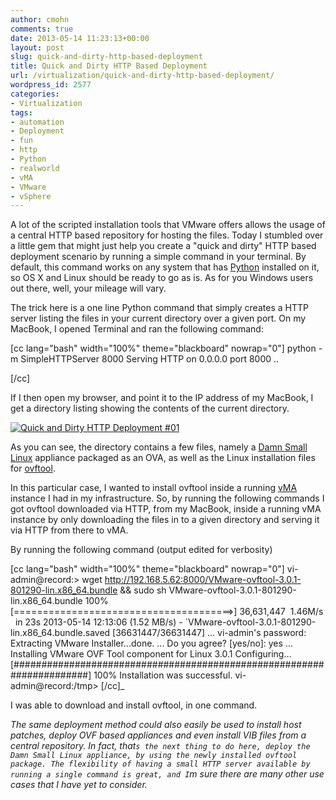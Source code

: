 ```yaml
---
author: cmohn
comments: true
date: 2013-05-14 11:23:13+00:00
layout: post
slug: quick-and-dirty-http-based-deployment
title: Quick and Dirty HTTP Based Deployment
url: /virtualization/quick-and-dirty-http-based-deployment/
wordpress_id: 2577
categories:
- Virtualization
tags:
- automation
- Deployment
- fun
- http
- Python
- realworld
- vMA
- VMware
- vSphere
---
```


A lot of the scripted installation tools that VMware offers allows the usage of a central HTTP based repository for hosting the files. Today I stumbled over a little gem that might just help you create a "quick and dirty" HTTP based deployment scenario by running a simple command in your terminal. By default, this command works on any system that has [Python](http://www.python.org) installed on it, so OS X and Linux should be ready to go as is. As for you Windows users out there, well, your mileage will vary.

The trick here is a one line Python command that simply creates a HTTP server listing the files in your current directory over a given port. On my MacBook, I opened Terminal and ran the following command:

[cc lang="bash" width="100%" theme="blackboard" nowrap="0"]
python -m SimpleHTTPServer 8000
Serving HTTP on 0.0.0.0 port 8000 ..

[/cc]

If I then open my browser, and point it to the IP address of my MacBook, I get a directory listing showing the contents of the current directory.

[![Quick and Dirty HTTP Deployment #01](http://vninja.net/wordpress/wp-content/uploads/2013/05/QnDHTTP01-300x196.png)](http://vninja.net/wordpress/wp-content/uploads/2013/05/QnDHTTP01.png)



As you can see, the directory contains a few files, namely a [Damn Small Linux](http://virtuallymikebrown.com/tag/damn-small-linux-ovf/) appliance packaged as an OVA, as well as the Linux installation files for [ovftool](http://www.vmware.com/resources/techresources/1013).

In this particular case, I wanted to install ovftool inside a running [vMA](http://www.vmware.com/support/developer/vima/) instance I had in my infrastructure. So, by running the following commands I got ovftool downloaded via HTTP, from my MacBook, inside a running vMA instance by only downloading the files in to a given directory and serving it via HTTP from there to vMA.

By running the following command (output edited for verbosity)

[cc lang="bash" width="100%" theme="blackboard" nowrap="0"]
vi-admin@record:> wget http://192.168.5.62:8000/VMware-ovftool-3.0.1-801290-lin.x86_64.bundle && sudo sh VMware-ovftool-3.0.1-801290-lin.x86_64.bundle
100%[======================================>] 36,631,447  1.46M/s   in 23s
2013-05-14 12:13:06 (1.52 MB/s) - `VMware-ovftool-3.0.1-801290-lin.x86_64.bundle.saved [36631447/36631447]
...
vi-admin's password:
Extracting VMware Installer...done.
...
Do you agree? [yes/no]: yes
...
Installing VMware OVF Tool component for Linux 3.0.1
Configuring...
[######################################################################] 100%
Installation was successful.
vi-admin@record:/tmp>
[/cc]_

I was able to download and install ovftool, in one command.

_The same deployment method could also easily be used to install host patches, deploy OVF based appliances and even install VIB files from a central repository. In fact, that`s the next thing to do here, deploy the Damn Small Linux appliance, by using the newly installed ovftool package.
The flexibility of having a small HTTP server available by running a single command is great, and I`m sure there are many other use cases that I have yet to consider._
